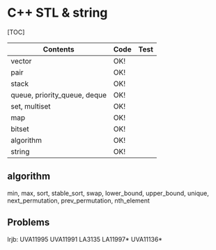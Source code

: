 # C++ STL & string



[TOC]

| Contents                     | Code | Test |
| ---------------------------- | ---- | ---- |
| vector                       | OK!  |      |
| pair                         | OK!  |      |
| stack                        | OK!  |      |
| queue, priority_queue, deque | OK!  |      |
| set, multiset                | OK!  |      |
| map                          | OK!  |      |
| bitset                       | OK!  |      |
| algorithm                    | OK!  |      |
| string                       | OK!  |      |



## algorithm

min, max, sort, stable_sort, swap, lower_bound, upper_bound, unique, next_permutation, prev_permutation, nth_element



## Problems

lrjb: UVA11995 UVA11991 LA3135 LA11997* UVA11136*


